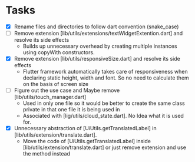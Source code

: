 # Tasks

- [x] Rename files and directories to follow dart convention (snake_case)
- [ ] Remove extension [lib/utils/extensions/textWidgetExtention.dart] and resolve its side effects
    - Builds up unnecessary overhead by creating multiple instances using copyWith constructors.
- [x] Remove extension [lib/utils/responsiveSize.dart] and resolve its side effects
    - Flutter framework automatically takes care of responsiveness when declaring static height,
      width and font. So no need to calculate them on the basis of screen size
- [ ] Figure out the use case and Maybe remove [lib/utils/touch_manager.dart]
    - Used in only one file so it would be better to create the same class private in that one file
      it is being used in
  - Associated with [lig/utils/cloud_state.dart]. No Idea what it is used for.
- [x] Unnecessary abstraction of [UiUtils.getTranslatedLabel]
  in [lib/utils/extension/translate.dart].
    - Move the code of [UiUtils.getTranslatedLabel] inside [lib/utils/extension/translate.dart] or
      just remove extension and use the method instead
